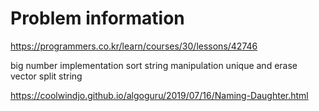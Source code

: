 # Problem information

<https://programmers.co.kr/learn/courses/30/lessons/42746>

big number
implementation
sort
string manipulation
unique and erase vector
split string

<https://coolwindjo.github.io/algoguru/2019/07/16/Naming-Daughter.html>
